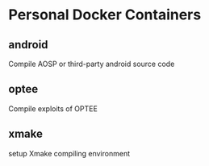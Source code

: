 # Personal Docker Containers

## android

Compile AOSP or third-party android source code

## optee

Compile exploits of OPTEE

## xmake 

setup Xmake compiling environment